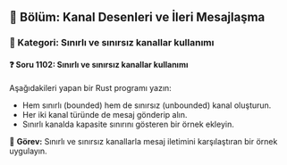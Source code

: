 ## 📘 Bölüm: Kanal Desenleri ve İleri Mesajlaşma  
### 🔹 Kategori: Sınırlı ve sınırsız kanallar kullanımı  
#### ❓ Soru 1102: Sınırlı ve sınırsız kanallar kullanımı

Aşağıdakileri yapan bir Rust programı yazın:

- Hem sınırlı (bounded) hem de sınırsız (unbounded) kanal oluşturun.
- Her iki kanal türünde de mesaj gönderip alın.
- Sınırlı kanalda kapasite sınırını gösteren bir örnek ekleyin.

🔧 **Görev:** Sınırlı ve sınırsız kanallarla mesaj iletimini karşılaştıran bir örnek uygulayın.
